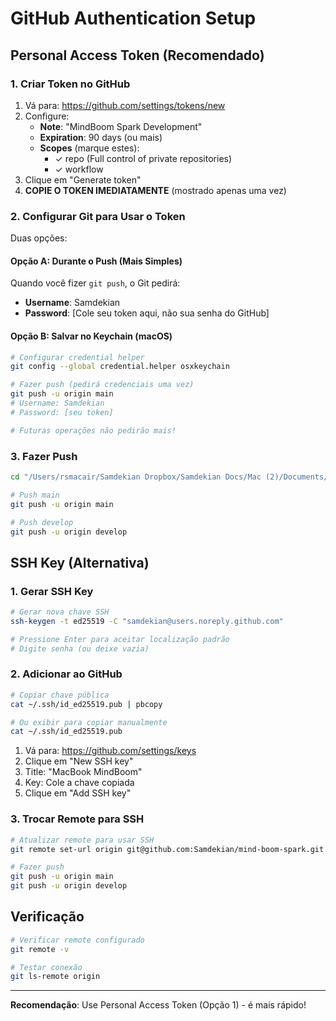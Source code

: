 # GitHub Authentication Setup

## Personal Access Token (Recomendado)

### 1. Criar Token no GitHub

1. Vá para: https://github.com/settings/tokens/new
2. Configure:
   - **Note**: "MindBoom Spark Development"
   - **Expiration**: 90 days (ou mais)
   - **Scopes** (marque estes):
     - ✓ repo (Full control of private repositories)
     - ✓ workflow
3. Clique em "Generate token"
4. **COPIE O TOKEN IMEDIATAMENTE** (mostrado apenas uma vez)

### 2. Configurar Git para Usar o Token

Duas opções:

#### Opção A: Durante o Push (Mais Simples)

Quando você fizer `git push`, o Git pedirá:
- **Username**: Samdekian
- **Password**: [Cole seu token aqui, não sua senha do GitHub]

#### Opção B: Salvar no Keychain (macOS)

```bash
# Configurar credential helper
git config --global credential.helper osxkeychain

# Fazer push (pedirá credenciais uma vez)
git push -u origin main
# Username: Samdekian
# Password: [seu token]

# Futuras operações não pedirão mais!
```

### 3. Fazer Push

```bash
cd "/Users/rsmacair/Samdekian Dropbox/Samdekian Docs/Mac (2)/Documents/Dev/MindBloom/mind-bloom-therapy-ai"

# Push main
git push -u origin main

# Push develop
git push -u origin develop
```

## SSH Key (Alternativa)

### 1. Gerar SSH Key

```bash
# Gerar nova chave SSH
ssh-keygen -t ed25519 -C "samdekian@users.noreply.github.com"

# Pressione Enter para aceitar localização padrão
# Digite senha (ou deixe vazia)
```

### 2. Adicionar ao GitHub

```bash
# Copiar chave pública
cat ~/.ssh/id_ed25519.pub | pbcopy

# Ou exibir para copiar manualmente
cat ~/.ssh/id_ed25519.pub
```

1. Vá para: https://github.com/settings/keys
2. Clique em "New SSH key"
3. Title: "MacBook MindBoom"
4. Key: Cole a chave copiada
5. Clique em "Add SSH key"

### 3. Trocar Remote para SSH

```bash
# Atualizar remote para usar SSH
git remote set-url origin git@github.com:Samdekian/mind-boom-spark.git

# Fazer push
git push -u origin main
git push -u origin develop
```

## Verificação

```bash
# Verificar remote configurado
git remote -v

# Testar conexão
git ls-remote origin
```

---

**Recomendação**: Use Personal Access Token (Opção 1) - é mais rápido!
